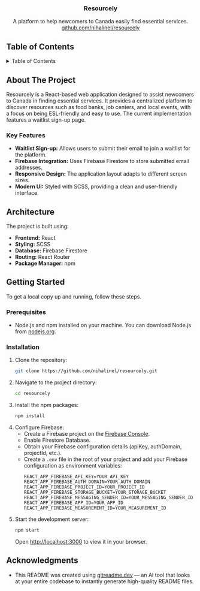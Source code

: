 <div align="center">

<h3 align="center">Resourcely</h3>

  <p align="center">
    A platform to help newcomers to Canada easily find essential services.
    <br />
     <a href="https://github.com/nihalinel/resourcely">github.com/nihalinel/resourcely</a>
  </p>
</div>

## Table of Contents

<details>
  <summary>Table of Contents</summary>
  <ol>
    <li>
      <a href="#about-the-project">About The Project</a>
      <ul>
        <li><a href="#key-features">Key Features</a></li>
      </ul>
    </li>
    <li><a href="#architecture">Architecture</a></li>
    <li>
      <a href="#getting-started">Getting Started</a>
      <ul>
        <li><a href="#prerequisites">Prerequisites</a></li>
        <li><a href="#installation">Installation</a></li>
      </ul>
    </li>
    <li><a href="#acknowledgments">Acknowledgments</a></li>
  </ol>
</details>

## About The Project

Resourcely is a React-based web application designed to assist newcomers to Canada in finding essential services. It provides a centralized platform to discover resources such as food banks, job centers, and local events, with a focus on being ESL-friendly and easy to use. The current implementation features a waitlist sign-up page.

### Key Features

- **Waitlist Sign-up:** Allows users to submit their email to join a waitlist for the platform.
- **Firebase Integration:** Uses Firebase Firestore to store submitted email addresses.
- **Responsive Design:**  The application layout adapts to different screen sizes.
- **Modern UI:** Styled with SCSS, providing a clean and user-friendly interface.

## Architecture

The project is built using:

- **Frontend:** React
- **Styling:** SCSS
- **Database:** Firebase Firestore
- **Routing:** React Router
- **Package Manager:** npm

## Getting Started

To get a local copy up and running, follow these steps.

### Prerequisites

- Node.js and npm installed on your machine. You can download Node.js from [nodejs.org](https://nodejs.org/).

### Installation

1. Clone the repository:
   ```sh
   git clone https://github.com/nihalinel/resourcely.git
   ```
2. Navigate to the project directory:
   ```sh
   cd resourcely
   ```
3. Install the npm packages:
   ```sh
   npm install
   ```
4. Configure Firebase:
   - Create a Firebase project on the [Firebase Console](https://console.firebase.google.com/).
   - Enable Firestore Database.
   - Obtain your Firebase configuration details (apiKey, authDomain, projectId, etc.).
   - Create a `.env` file in the root of your project and add your Firebase configuration as environment variables:
     ```
     REACT_APP_FIREBASE_API_KEY=YOUR_API_KEY
     REACT_APP_FIREBASE_AUTH_DOMAIN=YOUR_AUTH_DOMAIN
     REACT_APP_FIREBASE_PROJECT_ID=YOUR_PROJECT_ID
     REACT_APP_FIREBASE_STORAGE_BUCKET=YOUR_STORAGE_BUCKET
     REACT_APP_FIREBASE_MESSAGING_SENDER_ID=YOUR_MESSAGING_SENDER_ID
     REACT_APP_FIREBASE_APP_ID=YOUR_APP_ID
     REACT_APP_FIREBASE_MEASUREMENT_ID=YOUR_MEASUREMENT_ID
     ```
5. Start the development server:
   ```sh
   npm start
   ```
   Open [http://localhost:3000](http://localhost:3000) to view it in your browser.

## Acknowledgments

- This README was created using [gitreadme.dev](https://gitreadme.dev) — an AI tool that looks at your entire codebase to instantly generate high-quality README files.
